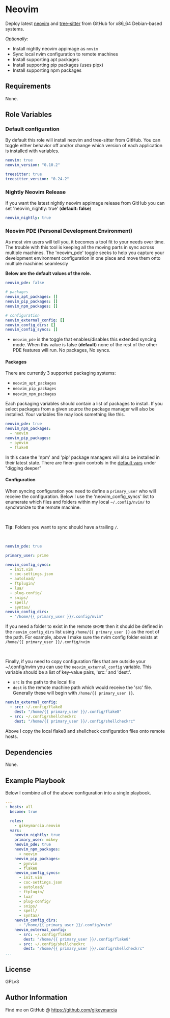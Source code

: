 Neovim
=========

Deploy latest [neovim](https://github.com/neovim/neovim) and
[tree-sitter](https://github.com/tree-sitter/tree-sitter) from GitHub for x86_64
Debian-based systems.

_Optionally:_

- Install nightly neovim appimage as `nnvim`
- Sync local nvim configuration to remote machines
- Install supporting apt packages
- Install supporting pip packages (uses pipx)
- Install supporting npm packages

Requirements
------------

None.

Role Variables
--------------

### Default configuration

By default this role will install neovim and tree-sitter from GitHub. You can
toggle either behavior off and/or change which version of each application is
installed with variables.

```yml
neovim: true
neovim_version: "0.10.2"

treesitter: true
treesitter_version: "0.24.2"
```

### Nightly Neovim Release

If you want the latest nightly neovim appimage release from GitHub you can set
'neovim_nightly: true' (**default: false**)

```yml
neovim_nightly: true
```

### Neovim PDE (Personal Development Environment)

As most vim users will tell you, it becomes a tool fit to your needs over time.
The trouble with this tool is keeping all the moving parts in sync across
multiple machines. The 'neovim_pde' toggle seeks to help you capture your
development environment configuration in one place and move them onto multiple
machines seamlessly

**Below are the default values of the role.**

```yml
neovim_pde: false

# packages
neovim_apt_packages: []
neovim_pip_packages: []
neovim_npm_packages: []

# configuration
neovim_external_config: []
neovim_config_dirs: []
neovim_config_syncs: []
```

- `neovim_pde` is the toggle that enables/disables this extended syncing mode.
  When this value is false (**default**) none of the rest of the other PDE
  features will run. No packages, No syncs.

#### Packages

There are currently 3 supported packaging systems:

- `neovim_apt_packages`
- `neovim_pip_packages`
- `neovim_npm_packages`

Each packaging variables should contain a list of packages to install. If you
select packages from a given source the package manager will also be installed.
Your variables file may look something like this.

```yml
neovim_pde: true
neovim_npm_packages:
  - neovim
neovim_pip_packages:
  - pynvim
  - flake8
```

In this case the 'npm' and 'pip' package managers will also be installed in
their latest state. There are finer-grain controls in the [default
vars](https://github.com/gikeymarcia/ansible-role-neovim/blob/master/defaults/main.yml)
under "digging deeper"

#### Configuration

When syncing configuration you need to define a `primary_user` who will receive
the configuration. Below I use the 'neovim_config_syncs' list to enumerate which
files and folders within my local `~/.config/nvim/` to synchronize to the remote
machine.

<br>

**Tip**: Folders you want to sync should have a trailing `/`.

<br>

```yml
neovim_pde: true

primary_user: prime

neovim_config_syncs:
  - init.vim
  - coc-settings.json
  - autoload/
  - ftplugin/
  - lua/
  - plug-config/
  - snips/
  - spell/
  - syntax/
neovim_config_dirs:
  - "/home/{{ primary_user }}/.config/nvim"

```

If you need a folder to exist in the remote `$HOME` then it should be defined in
the `neovim_config_dirs` list using `/home/{{ primary_user }}` as the root of
the path. For example, above I make sure the nvim config folder exists at
`/home/{{ primary_user }}/.config/nvim`

<br>

Finally, if you need to copy configuration files that are outside your
~/.config/nvim you can use the `neovim_external_config` variable. This variable
should be a list of key-value pairs, 'src:' and 'dest:'.

- `src` is the path to the local file
- `dest` is the remote machine path which would receive the 'src' file.
  Generally these will begin with `/home/{{ primary_user }}`.

```yml
neovim_external_config:
  - src: ~/.config/flake8
    dest: "/home/{{ primary_user }}/.config/flake8"
  - src: ~/.config/shellcheckrc
    dest: "/home/{{ primary_user }}/.config/shellcheckrc"
```

Above I copy the local flake8 and shellcheck configuration files onto remote
hosts.

Dependencies
------------

None.

Example Playbook
----------------

Below I combine all of the above configuration into a single playbook.

```yml
---
- hosts: all
  become: true

  roles:
    - gikeymarcia.neovim
  vars:
    neovim_nightly: true
    primary_user: mikey
    neovim_pde: true
    neovim_npm_packages:
      - neovim
    neovim_pip_packages:
      - pynvim
      - flake8
    neovim_config_syncs:
      - init.vim
      - coc-settings.json
      - autoload/
      - ftplugin/
      - lua/
      - plug-config/
      - snips/
      - spell/
      - syntax/
    neovim_config_dirs:
      - "/home/{{ primary_user }}/.config/nvim"
    neovim_external_config:
      - src: ~/.config/flake8
        dest: "/home/{{ primary_user }}/.config/flake8"
      - src: ~/.config/shellcheckrc
        dest: "/home/{{ primary_user }}/.config/shellcheckrc"
...
```

License
-------

GPLv3

Author Information
------------------

Find me on GitHub @ https://github.com/gikeymarcia
